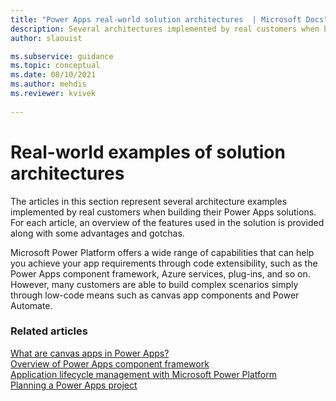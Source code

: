 ```yaml
---
title: "Power Apps real-world solution architectures  | Microsoft Docs"
description: Several architectures implemented by real customers when building their Power Apps solutions. For each article, an overview of the features used in the solution is provided along with some advantages and gotchas.
author: slaouist

ms.subservice: guidance
ms.topic: conceptual
ms.date: 08/10/2021
ms.author: mehdis
ms.reviewer: kvivek
  
---
```


# Real-world examples of solution architectures

The articles in this section represent several architecture examples implemented by real customers when building their Power Apps solutions. For each article, an overview of the features used in the solution is provided along with some advantages and gotchas. 

Microsoft Power Platform offers a wide range of capabilities that can help you achieve your app requirements through code extensibility, such as the Power Apps component framework, Azure services, plug-ins, and so on. However, many customers are able to build complex scenarios simply through low-code means such as canvas app components and Power Automate.

### Related articles

[What are canvas apps in Power Apps?](/powerapps/maker/canvas-apps/getting-started)<br/>
[Overview of Power Apps component framework](/powerapps/developer/component-framework/overview)<br/>
[Application lifecycle management with Microsoft Power Platform](../../../alm/index.yml)<br/>
[Planning a Power Apps project](/powerapps/guidance/planning/introduction)